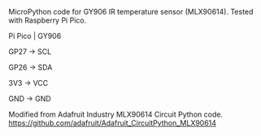 MicroPython code for GY906 IR temperature sensor (MLX90614). Tested with Raspberry Pi Pico.


Pi Pico  |  GY906

GP27  ->  SCL

GP26  ->  SDA

3V3  ->  VCC

GND  ->  GND

Modified from Adafruit Industry MLX90614 Circuit Python code. https://github.com/adafruit/Adafruit_CircuitPython_MLX90614
